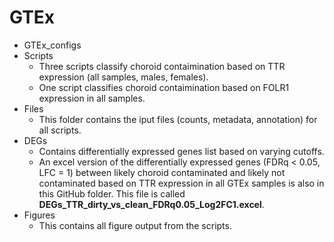 # GTEx
- GTEx_configs
- Scripts
  - Three scripts classify choroid contaimination based on TTR expression (all samples, males, females).  
  - One script classifies choroid contaimination based on FOLR1 expression in all samples.
- Files
  - This folder contains the iput files (counts, metadata, annotation) for all scripts.
- DEGs
  - Contains differentially expressed genes list based on varying cutoffs.
  - An excel version of the differentially expressed genes (FDRq < 0.05, LFC = 1) between likely choroid contaminated and likely not contaminated based on TTR expression in all GTEx samples is also in this GitHub folder.  This file is called **DEGs_TTR_dirty_vs_clean_FDRq0.05_Log2FC1.excel**.
- Figures
  - This contains all figure output from the scripts.

